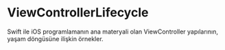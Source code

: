 # ViewControllerLifecycle
Swift ile iOS programlamanın ana materyali olan ViewController yapılarının, yaşam döngüsüne ilişkin örnekler.
